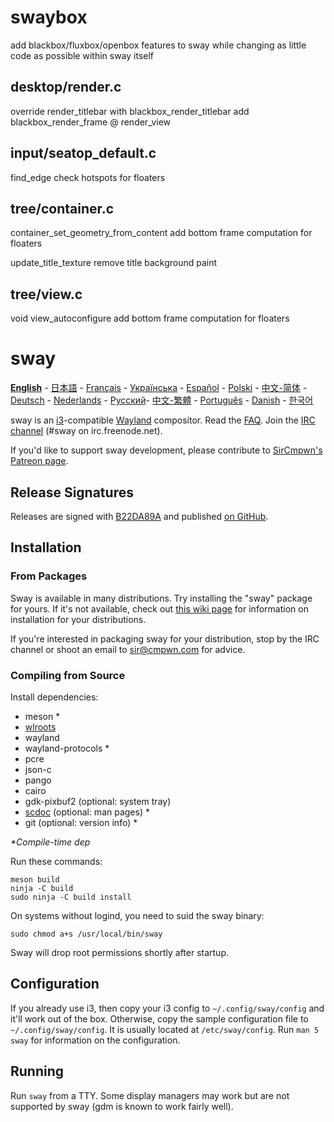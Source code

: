 # swaybox

add blackbox/fluxbox/openbox features to sway while changing as little code as possible within sway itself

## desktop/render.c

override render_titlebar with blackbox_render_titlebar
add blackbox_render_frame @ render_view

## input/seatop_default.c

find_edge
check hotspots for floaters

## tree/container.c

container_set_geometry_from_content
add bottom frame computation for floaters

update_title_texture
remove title background paint

## tree/view.c

void view_autoconfigure
add bottom frame computation for floaters


# sway

[**English**](https://github.com/swaywm/sway/blob/master/README.md#sway--) - [日本語](https://github.com/swaywm/sway/blob/master/README.ja.md#sway--) - [Français](https://github.com/swaywm/sway/blob/master/README.fr.md#sway--) - [Українська](https://github.com/swaywm/sway/blob/master/README.uk.md#sway--) - [Español](https://github.com/swaywm/sway/blob/master/README.es.md#sway--) - [Polski](https://github.com/swaywm/sway/blob/master/README.pl.md#sway--) - [中文-简体](https://github.com/swaywm/sway/blob/master/README.zh-CN.md#sway--) - [Deutsch](https://github.com/swaywm/sway/blob/master/README.de.md#sway--) - [Nederlands](https://github.com/swaywm/sway/blob/master/README.nl.md#sway--) - [Русский](https://github.com/swaywm/sway/blob/master/README.ru.md#sway--)- [中文-繁體](https://github.com/swaywm/sway/blob/master/README.zh-TW.md#sway--) - [Português](https://github.com/swaywm/sway/blob/master/README.pt.md#sway--) - [Danish](https://github.com/swaywm/sway/blob/master/README.dk.md#sway--) - [한국어](https://github.com/swaywm/sway/blob/master/README.ko.md#sway--)

sway is an [i3](https://i3wm.org/)-compatible [Wayland](http://wayland.freedesktop.org/) compositor.
Read the [FAQ](https://github.com/swaywm/sway/wiki). Join the [IRC
channel](http://webchat.freenode.net/?channels=sway&uio=d4) (#sway on
irc.freenode.net).

If you'd like to support sway development, please contribute to [SirCmpwn's
Patreon page](https://patreon.com/sircmpwn).

## Release Signatures

Releases are signed with [B22DA89A](http://pgp.mit.edu/pks/lookup?op=vindex&search=0x52CB6609B22DA89A)
and published [on GitHub](https://github.com/swaywm/sway/releases).

## Installation

### From Packages

Sway is available in many distributions. Try installing the "sway" package for
yours. If it's not available, check out [this wiki page](https://github.com/swaywm/sway/wiki/Unsupported-packages)
for information on installation for your distributions.

If you're interested in packaging sway for your distribution, stop by the IRC
channel or shoot an email to sir@cmpwn.com for advice.

### Compiling from Source

Install dependencies:

* meson \*
* [wlroots](https://github.com/swaywm/wlroots)
* wayland
* wayland-protocols \*
* pcre
* json-c
* pango
* cairo
* gdk-pixbuf2 (optional: system tray)
* [scdoc](https://git.sr.ht/~sircmpwn/scdoc) (optional: man pages) \*
* git (optional: version info) \*

_\*Compile-time dep_

Run these commands:

    meson build
    ninja -C build
    sudo ninja -C build install

On systems without logind, you need to suid the sway binary:

    sudo chmod a+s /usr/local/bin/sway

Sway will drop root permissions shortly after startup.

## Configuration

If you already use i3, then copy your i3 config to `~/.config/sway/config` and
it'll work out of the box. Otherwise, copy the sample configuration file to
`~/.config/sway/config`. It is usually located at `/etc/sway/config`.
Run `man 5 sway` for information on the configuration.

## Running

Run `sway` from a TTY. Some display managers may work but are not supported by
sway (gdm is known to work fairly well).
